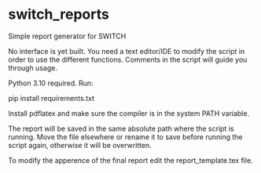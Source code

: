 # switch_reports
Simple report generator for SWITCH

No interface is yet built. You need a text editor/IDE to modify the script in order to use the different functions. Comments in the script will guide you through usage.

Python 3.10 required. Run:

pip install requirements.txt

Install pdflatex and make sure the compiler is in the system PATH variable.

The report will be saved in the same absolute path where the script is running. Move the file elsewhere or rename it to save before running the script again, otherwise it will be overwritten.

To modify the apperence of the final report edit the report_template.tex file.
